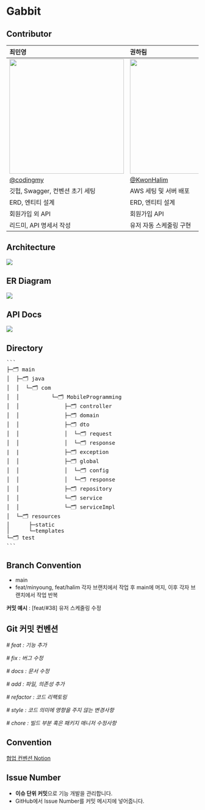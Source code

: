 # Gabbit

## **Contributor**  

| 최민영 | 권하림 |
|:----------|:----------|
| <img src="https://github.com/2024-MobileProgramming/MP-Server/assets/97686638/f09cd579-9677-45c8-90f0-5a1b8c5dd8c3" width="300" /> |  <img src="https://github.com/2024-MobileProgramming/MP-Server/assets/97686638/ad6dacaf-f276-4326-8516-c95e1487e2c0" width="300" /> |
|[@codingmy](https://github.com/codingmy, "codingmy")|[@KwonHalim](https://github.com/KwonHalim, "KwonHalim")
| 깃헙, Swagger, 컨벤션 초기 세팅| AWS 세팅 및 서버 배포 |
| ERD, 엔티티 설계 | ERD, 엔티티 설계|
| 회원가입 외 API | 회원가입 API |
| 리드미, API 명세서 작성 | 유저 자동 스케줄링 구현 |   
   

## **Architecture**
<img src="https://github.com/2024-MobileProgramming/MP-Server/assets/97686638/ec09de27-9167-4e21-bc81-562373f8624f"/>



## **ER Diagram**
<img src="https://github.com/2024-MobileProgramming/MP-Server/assets/97686638/28614cfa-e374-4dda-bad0-10de19e8427b"/>

## **API Docs**

<img src="https://github.com/2024-MobileProgramming/MP-Server/assets/97686638/0e4a4655-d190-49d7-98ab-0963eb20ec7d"/>


## **Directory**

<pre>
```
├─🗂️ main
│  ├─🗂️ java
│  │  └─🗂️ com
│  │          └─🗂️ MobileProgramming
│  │              ├─🗂️ controller
│  │              ├─🗂️ domain 
│  │              ├─🗂️ dto
│  │              │  └─🗂️ request 
│  │              │  └─🗂️ response
|  |              ├─🗂️ exception 
│  │              ├─🗂️ global
│  │              │  └─🗂️ config
│  │              │  └─🗂️ response
│  │              ├─🗂️ repository
│  │              └─🗂️ service
│  │              └─🗂️ serviceImpl 
│  └─🗂️ resources
│      ├─static
│      └─templates
└─🗂️ test
```
</pre>





## **Branch Convention**
- main
- feat/minyoung, feat/halim 각자 브랜치에서 작업 후 main에 머지, 이후 각자 브랜치에서 작업 반복
  
**커밋 예시** : [feat/#38] 유저 스케줄링 수정



## **Git 커밋 컨벤션**

*# feat : 기능 추가*

*# fix : 버그 수정*

*# docs : 문서 수정*

*# add : 파일, 의존성 추가*

*# refactor : 코드 리팩토링*

*# style : 코드 의미에 영향을 주지 않는 변경사항*

*# chore : 빌드 부분 혹은 패키지 매니저 수정사항*

## **Convention**
[협업 컨벤션 Notion](https://www.notion.so/codingmy/ebf60fc5d15743c9b6401881f04a477b?pvs=4, "협업 컨벤션 Notion")


## **Issue Number**

- **이슈 단위 커밋**으로 기능 개발을 관리합니다.
- GitHub에서 Issue Number를 커밋 메시지에 넣어줍니다.

